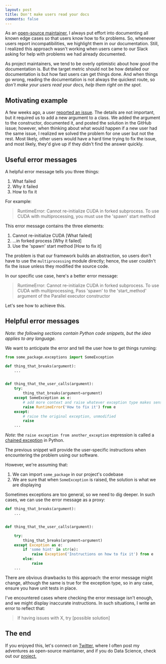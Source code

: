 ```yaml
---
layout: post
title: Don't make users read your docs
comments: false
---
```


As an [open-source maintainer](https://github.com/ploomber/ploomber), I always put effort into documenting all known edge cases so that users know how to fix problems. So, whenever users report incompatibilities, we highlight them in our documentation. Still, I realized this approach wasn't working when users came to our Slack asking for help with problems we had already documented.

As project maintainers, we tend to be overly optimistic about how good the documentation is. But the target metric should not be how detailed our documentation is but how fast users can get things done. And when things go wrong, reading the documentation is not always the quickest route, so *don't make your users read your docs, help them right on the spot.*

## Motivating example

A few weeks ago, a user [reported an issue](https://github.com/ploomber/ploomber/issues/882). The details are not important, but it required us to add a new argument to a class. We added the argument to the constructor, documented it, and posted the solution in the GitHub issue; however, when thinking about what would happen if a new user had the same issue, I realized we solved the problem for one user but not the rest. Most likely, other users would have a hard time trying to fix the issue, and most likely, they'd give up if they didn't find the answer quickly.

## Useful error messages

A helpful error message tells you three things:

1. What failed
2. Why it failed
3. How to fix it

For example:

> RuntimeError: Cannot re-initialize CUDA in forked subprocess. To use CUDA with multiprocessing, you must use the 'spawn' start method

This error message contains the three elements:

1. Cannot re-initialize CUDA [What failed]
2. ...in forked process [Why it failed]
3. Use the 'spawn' start method [How to fix it]


The problem is that our framework builds an abstraction, so users don't have to use the `multiprocessing` module directly; hence, the user couldn't fix the issue unless they modified the source code.

In our specific use case, here's a better error message:

> RuntimeError: Cannot re-initialize CUDA in forked subprocess. To use CUDA with multiprocessing, Pass 'spawn' to the 'start_method' argument of the Parallel executor constructor

Let's see how to achieve this.

## Helpful error messages

*Note: the following sections contain Python code snippets, but the idea applies to any language.*

We want to anticipate the error and tell the user how to get things running:

```python
from some_package.exceptions import SomeException

def thing_that_breaks(argument):
    ...


def thing_that_the_user_calls(argument):
    try:
        thing_that_breaks(argument=argument)
    except SomeException as e:
        # add more context and raise whatever exception type makes sense
        raise RuntimeError('How to fix it') from e
    except:
        # raise the original exception, unmodified
        raise
    ...
```

*Note:* the `raise exception from another_exception` expression is called a [chained exception](https://peps.python.org/pep-3134/) in Python.

The previous snippet will provide the user-specific instructions when encountering the problem using our software.

However, we're assuming that:

1. We can import `some_package` in our project's codebase
2. We are sure that when `SomeException` is raised, the solution is what we are displaying

Sometimes exceptions are too general, so we need to dig deeper. In such cases, we can use the error message as a proxy:

```python
def thing_that_breaks(argument):
    ...


def thing_that_the_user_calls(argument):

    try:
        thing_that_breaks(argument=argument)
    except Exception as e:
        if 'some hint' in str(e):
            raise Exception('Instructions on how to fix it') from e
        else:
            raise
    ...
```

There are obvious drawbacks to this approach: the error message might change, although the same is true for the exception type, so in any case, ensure you have unit tests in place.

I've encountered cases where checking the error message isn't enough, and we might display inaccurate instructions. In such situations, I write an error to reflect that:

> If having issues with X, try [possible solution]

## The end

If you enjoyed this, let's connect on [Twitter](https://twitter.com/edublancas), where I often post my adventures as open-source maintainer, and if you do Data Science, check out our [project.](https://github.com/ploomber/ploomber)

